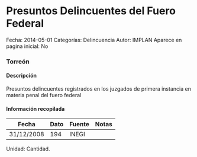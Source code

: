 Presuntos Delincuentes del Fuero Federal
=====

Fecha: 2014-05-01
Categorías: Delincuencia
Autor: IMPLAN
Aparece en pagina inicial: No

### Torreón

#### Descripción

Presuntos delincuentes registrados en los juzgados de primera instancia en materia penal del fuero federal

<!-- break -->

#### Información recopilada

<table class="table table-hover table-bordered matriz">
  <thead>
    <tr><th>Fecha</th><th>Dato</th><th>Fuente</th><th>Notas</th></tr>
  </thead>
  <tbody>
    <tr><td class="centrado">31/12/2008</td><td class="derecha">194</td><td>INEGI</td><td></td></tr>
  </tbody>
</table>

Unidad: Cantidad.
